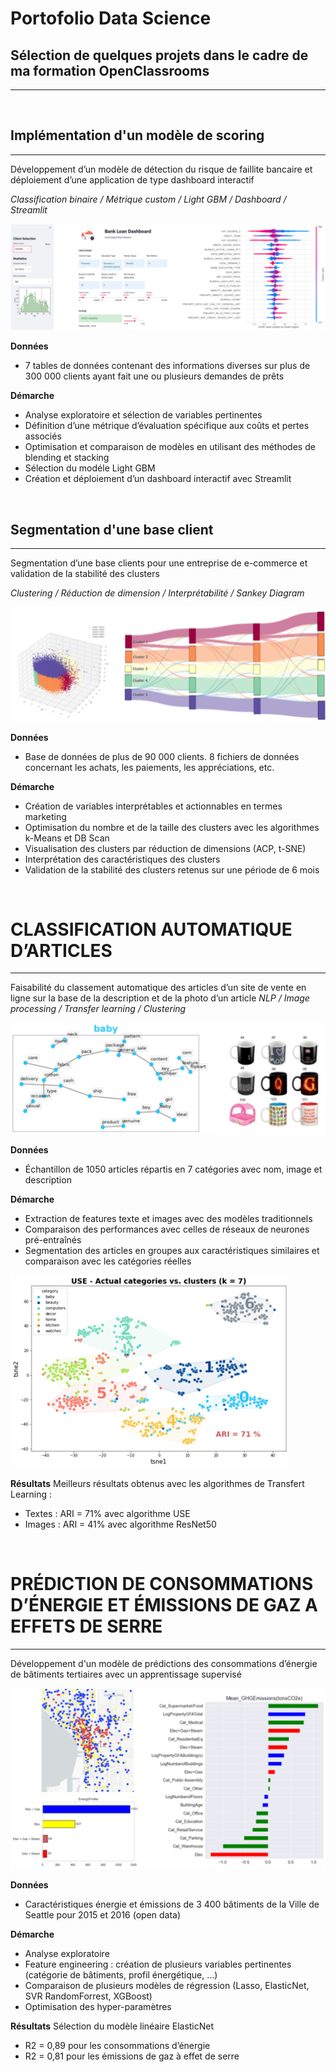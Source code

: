 # Portofolio Data Science
Sélection de quelques projets dans le cadre de ma formation OpenClassrooms
---------
---------

&nbsp;
&nbsp;
&nbsp;
&nbsp;


## Implémentation d'un modèle de scoring
---------
Développement d’un modèle de détection du risque de faillite bancaire et déploiement d’une application de type dashboard interactif

*Classification binaire / Métrique custom / Light GBM / Dashboard / Streamlit*

![Dashboard](/assets/bank-loan-pic.png)

**Données** 
- 7 tables de données contenant des informations diverses sur plus de 300 000 clients ayant fait une ou plusieurs demandes de prêts  

**Démarche**
- Analyse exploratoire et sélection de variables pertinentes
- Définition d’une métrique d’évaluation spécifique aux coûts et pertes associés
- Optimisation et comparaison de modèles en utilisant des méthodes de blending et stacking
- Sélection du modéle Light GBM 
- Création et déploiement d’un dashboard interactif avec Streamlit

&nbsp;
&nbsp;
&nbsp;
&nbsp;
  
## Segmentation d'une base client
---------
Segmentation d’une base clients pour une entreprise de e-commerce et validation de la stabilité des clusters

*Clustering / Réduction de dimension / Interprétabilité / Sankey Diagram*

![clustering](/assets/clustering.png)

**Données**
- Base de données de plus de 90 000 clients. 8 fichiers de données concernant les achats, les paiements, les appréciations, etc.

**Démarche**
- Création de variables interprétables et actionnables en termes marketing
- Optimisation du nombre et de la taille des clusters avec les algorithmes k-Means et DB Scan
- Visualisation des clusters par réduction de dimensions (ACP, t-SNE)
- Interprétation des caractéristiques des clusters 
- Validation de la stabilité des clusters retenus sur une période de 6 mois

&nbsp;
&nbsp;
&nbsp;
&nbsp;

# CLASSIFICATION AUTOMATIQUE D’ARTICLES
---------
Faisabilité du classement automatique des articles d’un site de vente en ligne sur la base de la description et de la photo d’un article
*NLP / Image processing / Transfer learning / Clustering*

![reconnaissance-articles-1](/assets/reconnaissance-articles-1.png)

**Données**
- Échantillon de 1050 articles répartis en 7 catégories avec nom, image et description

**Démarche**
- Extraction de features texte et images avec des modèles traditionnels
- Comparaison des performances avec celles de réseaux de neurones pré-entraînés
- Segmentation des articles en groupes aux caractéristiques similaires et comparaison avec les catégories réelles

![reconnaissance-articles-1](/assets/reconnaissance-articles-2.png)

**Résultats**
Meilleurs résultats obtenus avec les algorithmes de Transfert Learning : 
- Textes : ARI = 71% avec algorithme USE 
- Images : ARI = 41% avec algorithme ResNet50

&nbsp;
&nbsp;
&nbsp;
&nbsp;

# PRÉDICTION DE CONSOMMATIONS D’ÉNERGIE ET ÉMISSIONS DE GAZ A EFFETS DE SERRE
---------
Développement d'un modèle de prédictions des consommations d’énergie de bâtiments tertiaires avec un apprentissage supervisé

![energy-pred](/assets/energy-pred.png)

**Données**
- Caractéristiques énergie et émissions de 3 400 bâtiments de la Ville de Seattle pour 2015 et 2016 (open data)

**Démarche**
- Analyse exploratoire
- Feature engineering : création de plusieurs variables pertinentes (catégorie de bâtiments, profil énergétique, ...)
- Comparaison de plusieurs modèles de régression (Lasso, ElasticNet, SVR RandomForrest, XGBoost)
- Optimisation des hyper-paramètres

**Résultats**
Sélection du modèle linéaire ElasticNet
- R2 = 0,89 pour les consommations d’énergie
- R2 = 0,81 pour les émissions de gaz à effet de serre

















